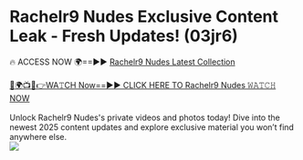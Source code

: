 # Rachelr9 Nudes Exclusive Content Leak - Fresh Updates! (03jr6)

🔥 ACCESS NOW 🌍==►► <a href="https://tinyurl.com/yc657z5k" rel="nofollow">Rachelr9 Nudes Latest Collection</a>
<br><br>
[🔴🌍📺📱👉WA𝚃CH Now==►► CLICK HERE TO Rachelr9 Nudes 𝚆𝙰𝚃𝙲𝙷 NOW](https://tinyurl.com/yc657z5k)
<br><br>
Unlock Rachelr9 Nudes's private videos and photos today! Dive into the newest 2025 content updates and explore exclusive material you won’t find anywhere else.
<br>
<a href="https://tinyurl.com/yc657z5k" rel="nofollow" data-target="animated-image.originalLink"><img src="https://camo.githubusercontent.com/8a4f000d20f83aca3bf7ec5f350d767afa0574a8a352519fd8cfa583a6f93a33/68747470733a2f2f692e696d6775722e636f6d2f644a486b345a712e676966" data-canonical-src="https://i.imgur.com/dJHk4Zq.gif" style="max-width: 100%; display: inline-block;" data-target="animated-image.originalImage"></a>
<br>
